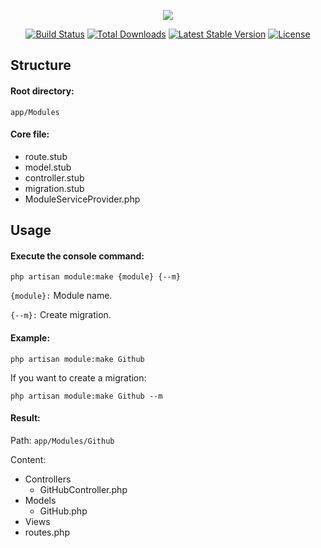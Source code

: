 <p align="center"><img src="https://laravel.com/assets/img/components/logo-laravel.svg"></p>

<p align="center">
<a href="https://travis-ci.org/laravel/framework"><img src="https://travis-ci.org/laravel/framework.svg" alt="Build Status"></a>
<a href="https://packagist.org/packages/laravel/framework"><img src="https://poser.pugx.org/laravel/framework/d/total.svg" alt="Total Downloads"></a>
<a href="https://packagist.org/packages/laravel/framework"><img src="https://poser.pugx.org/laravel/framework/v/stable.svg" alt="Latest Stable Version"></a>
<a href="https://packagist.org/packages/laravel/framework"><img src="https://poser.pugx.org/laravel/framework/license.svg" alt="License"></a>
</p>

## Structure

#### Root directory:
`app/Modules`

#### Core file:
* route.stub
* model.stub
* controller.stub
* migration.stub
* ModuleServiceProvider.php

## Usage

#### Execute the console command:
`php artisan module:make {module} {--m}`

`{module}:` Module name.

`{--m}:` Create migration.

#### Example:
`php artisan module:make Github`

If you want to create a migration:

`php artisan module:make Github --m`

#### Result:
Path: `app/Modules/Github`

Content:

* Controllers
  * GitHubController.php
* Models
  * GitHub.php
* Views
* routes.php